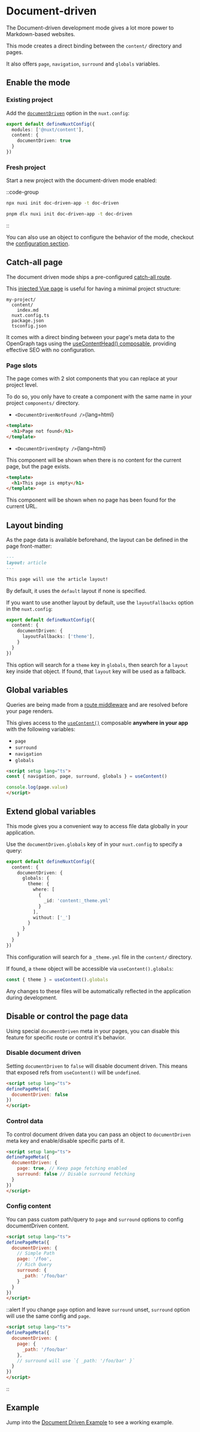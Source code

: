 # Document-driven

The Document-driven development mode gives a lot more power to Markdown-based websites.

This mode creates a direct binding between the `content/` directory and pages.

It also offers `page`, `navigation`, `surround` and `globals` variables.

## Enable the mode

### Existing project

Add the [`documentDriven`](/api/configuration#documentdriven) option in the `nuxt.config`:

```ts
export default defineNuxtConfig({
  modules: ['@nuxt/content'],
  content: {
    documentDriven: true
  }
})
```

### Fresh project

Start a new project with the document-driven mode enabled:

::code-group
  ```bash [npx]
  npx nuxi init doc-driven-app -t doc-driven
  ```

  ```bash [pnpm]
  pnpm dlx nuxi init doc-driven-app -t doc-driven
  ```
::

You can also use an object to configure the behavior of the mode, checkout the [configuration section](/api/configuration#documentdriven).

## Catch-all page

The document driven mode ships a pre-configured [catch-all route](https://v3.nuxtjs.org/guide/directory-structure/pages#catch-all-route).

This [injected Vue page](https://github.com/nuxt/content/blob/main/src/runtime/pages/document-driven.vue) is useful for having a minimal project structure:

```
my-project/
  content/
    index.md
  nuxt.config.ts
  package.json
  tsconfig.json
```

It comes with a direct binding between your page's meta data to the OpenGraph tags using the [useContentHead() composable](/api/composables/use-content-head), providing effective SEO with no configuration.

### Page slots

The page comes with 2 slot components that you can replace at your project level.

To do so, you only have to create a component with the same name in your project `components/` directory.

- `<DocumentDrivenNotFound />`{lang=html}

```html [components/DocumentDrivenNotFound.vue]
<template>
  <h1>Page not found</h1>
</template>
```

- `<DocumentDrivenEmpty />`{lang=html}

This component will be shown when there is no content for the current page, but the page exists.

```html [components/DocumentDrivenEmpty.vue]
<template>
  <h1>This page is empty</h1>
</template>
```

This component will be shown when no page has been found for the current URL.

## Layout binding

As the page data is available beforehand, the layout can be defined in the page front-matter:

```md [content/blog/hello-world.md]
---
layout: article
---

This page will use the article layout!
```

By default, it uses the `default` layout if none is specified.

If you want to use another layout by default, use the `layoutFallbacks` option in the `nuxt.config`:

```ts [nuxt.config.ts]
export default defineNuxtConfig({
  content: {
    documentDriven: {
      layoutFallbacks: ['theme'],
    }
  }
})
```

This option will search for a `theme` key in `globals`, then search for a `layout` key inside that object. If found, that `layout` key will be used as a fallback.

## Global variables

Queries are being made from a [route middleware](https://v3.nuxtjs.org/guide/directory-structure/middleware#middleware-directory) and are resolved before your page renders.

This gives access to the [`useContent()`](/api/composables/use-document-driven) composable **anywhere in your app** with the following variables:

- `page`
- `surround`
- `navigation`
- `globals`

```html
<script setup lang="ts">
const { navigation, page, surround, globals } = useContent()

console.log(page.value)
</script>
```

## Extend global variables

This mode gives you a convenient way to access file data globally in your application.

Use the `documentDriven.globals` key of in your `nuxt.config` to specify a query:

```ts [nuxt.config.ts]
export default defineNuxtConfig({
  content: {
    documentDriven: {
      globals: {
        theme: {
          where: [
            {
              _id: 'content:_theme.yml'
            }
          ],
          without: ['_']
        }
      }
    }
  }
})
```

This configuration will search for a `_theme.yml` file in the `content/` directory.

If found, a `theme` object will be accessible via `useContent().globals`:

```ts
const { theme } = useContent().globals
```

Any changes to these files will be automatically reflected in the application during development.

## Disable or control the page data

Using special `documentDriven` meta in your pages, you can disable this feature for specific route or control it's behavior.

### Disable document driven

Setting `documentDriven` to `false` will disable document driven. This means that exposed refs from `useContent()` will be `undefined`.

```html
<script setup lang="ts">
definePageMeta({
  documentDriven: false
})
</script>
```

### Control data

To control document driven data you can pass an object to `documentDriven` meta key and enable/disable specific parts of it.

```html
<script setup lang="ts">
definePageMeta({
  documentDriven: {
    page: true, // Keep page fetching enabled
    surround: false // Disable surround fetching
  }
})
</script>
```

### Config content

You can pass custom path/query to `page` and `surround` options to config documentDriven content.

```html
<script setup lang="ts">
definePageMeta({
  documentDriven: {
    // Simple Path
    page: '/foo',
    // Rich Query
    surround: {
      _path: '/foo/bar'
    }
  }
})
</script>
```

::alert
If you change `page` option and leave `surround` unset, `surround` option will use the same config and `page`.

```html
<script setup lang="ts">
definePageMeta({
  documentDriven: {
    page: {
      _path: '/foo/bar'
    },
    // surround will use `{ _path: '/foo/bar' }`
  }
})
</script>
```
::

## Example

Jump into the [Document Driven Example](/examples/essentials/document-driven) to see a working example.
